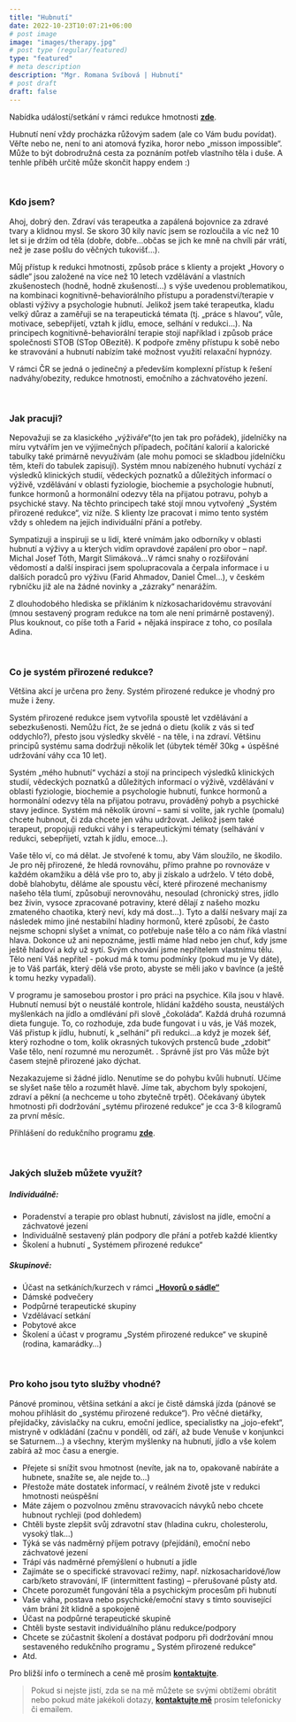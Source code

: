 ```yaml
---
title: "Hubnutí"
date: 2022-10-23T10:07:21+06:00
# post image
image: "images/therapy.jpg"
# post type (regular/featured)
type: "featured"
# meta description
description: "Mgr. Romana Svíbová | Hubnutí"
# post draft
draft: false
---
```



Nabídka událostí/setkání v rámci redukce hmotnosti [**zde**](/hovory_o_sadle).

Hubnutí není vždy procházka růžovým sadem (ale co Vám budu povídat). Věřte nebo ne, není to ani atomová fyzika, horor nebo „misson impossible“. Může to být dobrodružná cesta za poznáním potřeb vlastního těla i duše. A tenhle příběh určitě může skončit happy endem :)

<br>

### Kdo jsem?

Ahoj, dobrý den. Zdraví vás terapeutka a zapálená bojovnice za zdravé tvary a klidnou mysl. Se skoro 30 kily navíc jsem se rozloučila a víc než 10 let si je držím od těla (dobře, dobře…občas se jich ke mně na chvíli pár vrátí, než je zase pošlu do věčných tukovišť…).

Můj přístup k redukci hmotnosti, způsob práce s klienty a projekt „Hovory o sádle“ jsou založené na více než 10 letech vzdělávání a vlastních zkušenostech (hodně, hodně zkušeností…) s výše uvedenou problematikou, na kombinaci kognitivně-behaviorálního přístupu a poradenství/terapie v oblasti výživy a psychologie hubnutí. Jelikož jsem také terapeutka, kladu velký důraz a zaměřuji se na terapeutická témata (tj. „práce s hlavou“, vůle, motivace, sebepřijetí, vztah k jídlu, emoce, selhání v redukci…). Na principech kognitivně-behaviorální terapie stojí například i způsob práce společnosti STOB (STop OBezitě). K podpoře změny přístupu k sobě nebo ke stravování a hubnutí nabízím také možnost využití relaxační hypnózy.

V rámci ČR se jedná o jedinečný a především komplexní přístup k řešení nadváhy/obezity, redukce hmotnosti, emočního a záchvatového jezení.

<br>

### Jak pracuji?

Nepovažuji se za klasického „výživáře“(to jen tak pro pořádek), jídelníčky na míru vytvářím jen ve výjimečných případech, počítání kalorií a kalorické tabulky také primárně nevyužívám (ale mohu pomoci se skladbou jídelníčku těm, kteří do tabulek zapisují). Systém mnou nabízeného hubnutí vychází z výsledků klinických studií, vědeckých poznatků a důležitých informací o výživě, vzdělávání v oblasti fyziologie, biochemie a psychologie hubnutí, funkce hormonů a hormonální odezvy těla na přijatou potravu, pohyb a psychické stavy. Na těchto principech také stojí mnou vytvořený „Systém přirozené redukce“, viz níže. S klienty lze pracovat i mimo tento systém vždy s ohledem na jejich individuální přání a potřeby.

Sympatizuji a inspiruji se u lidí, které vnímám jako odborníky v oblasti hubnutí a výživy a u kterých vidím opravdové zapálení pro obor – např. Michal Josef Tóth, Margit Slimáková…V rámci snahy o rozšiřování vědomostí a další inspiraci jsem spolupracovala a čerpala informace i u dalších poradců pro výživu (Farid Ahmadov, Daniel Čmel…), v českém rybníčku již ale na žádné novinky a „zázraky“ nenarážím.

Z dlouhodobého hlediska se přikláním k nízkosacharidovému stravování (mnou sestavený program redukce na tom ale není primárně postavený). Plus kouknout, co píše toth a Farid + nějaká inspirace z toho, co posílala Adina.

<br>

### Co je systém přirozené redukce?

Většina akcí je určena pro ženy. Systém přirozené redukce je vhodný pro muže i ženy.

Systém přirozené redukce jsem vytvořila spoustě let vzdělávání a sebezkušenosti. Nemůžu říct, že se jedná o dietu (kolik z vás si teď oddychlo?), přesto jsou výsledky skvělé - na těle, i na zdraví. Většinu principů systému sama dodržuji několik let (úbytek téměř 30kg + úspěšné udržování váhy cca 10 let).

Systém „mého hubnutí“ vychází a stojí na principech výsledků klinických studií, vědeckých poznatků a důležitých informací o výživě, vzdělávání v oblasti fyziologie, biochemie a psychologie hubnutí, funkce hormonů a hormonální odezvy těla na přijatou potravu, prováděný pohyb a psychické stavy jedince. Systém má několik úrovní – sami si volíte, jak rychle (pomalu) chcete hubnout, či zda chcete jen váhu udržovat. Jelikož jsem také terapeut, propojuji redukci váhy i s terapeutickými tématy (selhávání v redukci, sebepřijetí, vztah k jídlu, emoce…).

Vaše tělo ví, co má dělat. Je stvořené k tomu, aby Vám sloužilo, ne škodilo. Je pro něj přirozené, že hledá rovnováhu, přímo prahne po rovnováze v každém okamžiku a dělá vše pro to, aby ji získalo a udrželo. V této době, době blahobytu, děláme ale spoustu věcí, které přirozené mechanismy našeho těla tlumí, způsobují nerovnováhu, nesoulad (chronický stres, jídlo bez živin, vysoce zpracované potraviny, které dělají z našeho mozku zmateného chaotika, který neví, kdy má dost…). Tyto a další nešvary mají za následek mimo jiné nestabilní hladiny hormonů, které způsobí, že často nejsme schopni slyšet a vnímat, co potřebuje naše tělo a co nám říká vlastní hlava. Dokonce už ani nepoznáme, jestli máme hlad nebo jen chuť, kdy jsme ještě hladoví a kdy už sytí. Svým chování jsme nepřítelem vlastnímu tělu. Tělo není Váš nepřítel - pokud má k tomu podmínky (pokud mu je Vy dáte), je to Váš parťák, který dělá vše proto, abyste se měli jako v bavlnce (a ještě k tomu hezky vypadali).

V programu je samosebou prostor i pro práci na psychice. Kila jsou v hlavě. Hubnutí nemusí být o neustálé kontrole, hlídání každého sousta, neustálých myšlenkách na jídlo a omdlévání při slově „čokoláda“. Každá druhá rozumná dieta funguje. To, co rozhoduje, zda bude fungovat i u vás, je Váš mozek, Váš přistup k jídlu, hubnutí, k „selhání“ při redukci…a když je mozek šéf, který rozhodne o tom, kolik okrasných tukových prstenců bude „zdobit“ Vaše tělo, není rozumné mu nerozumět. . Správně jíst pro Vás může být časem stejně přirozené jako dýchat.

Nezakazujeme si žádné jídlo. Nenutíme se do pohybu kvůli hubnutí. Učíme se slyšet naše tělo a rozumět hlavě. Jíme tak, abychom byly spokojení, zdraví a pěkní (a nechceme u toho zbytečně trpět).
Očekávaný úbytek hmotnosti při dodržování „sytému přirozené redukce“ je cca 3-8 kilogramů za první měsíc.

Přihlášení do redukčního programu [**zde**](/hovory_o_sadle).

<br>

### Jakých služeb můžete využít?

##### Individuálně:
-	Poradenství a terapie pro oblast hubnutí, závislost na jídle, emoční a záchvatové jezení
-	Individuálně sestavený plán podpory dle přání a potřeb každé klientky
-	Školení a hubnutí „ Systémem přirozené redukce“

##### Skupinově:
-	Účast na setkáních/kurzech v rámci [**„Hovorů o sádle“**](/hovory_o_sadle)
-	Dámské podvečery
-	Podpůrné terapeutické skupiny
-	Vzdělávací setkání
-	Pobytové akce
-	Školení a účast v programu „Systém přirozené redukce“ ve skupině (rodina, kamarádky…)

<br>

### Pro koho jsou tyto služby vhodné?

Pánové prominou, většina setkání a akcí je čistě dámská jízda (pánové se mohou přihlásit do „systému přirozené redukce“). Pro věčné dietářky, přejídačky, závislačky na cukru, emoční jedlice, specialistky na „jojo-efekt“, mistryně v odkládání (začnu v pondělí, od září, až bude Venuše v konjunkci se Saturnem…) a všechny, kterým myšlenky na hubnutí, jídlo a vše kolem zabírá až moc času a energie.

-	Přejete si snížit svou hmotnost (nevíte, jak na to, opakovaně nabíráte a hubnete, snažíte se, ale nejde to…)
-	Přestože máte dostatek informací, v reálném životě jste v redukci hmotnosti neúspěšní
-	Máte zájem o pozvolnou změnu stravovacích návyků nebo chcete hubnout rychleji (pod dohledem)
-	Chtěli byste zlepšit svůj zdravotní stav (hladina cukru, cholesterolu, vysoký tlak…)
-	Týká se vás nadměrný příjem potravy (přejídání), emoční nebo záchvatové jezení
-	Trápí vás nadměrné přemýšlení o hubnutí a jídle
-	Zajímáte se o specifické stravovací režimy, např. nízkosacharidové/low carb/keto stravování, IF (intermittent fasting) – přerušované půsty atd.
-	Chcete porozumět fungování těla a psychickým procesům při hubnutí
-	Vaše váha, postava nebo psychické/emoční stavy s tímto související vám brání žít klidně a spokojeně
-	Účast na podpůrné terapeutické skupině
-	Chtěli byste sestavit individuálního plánu redukce/podpory
-	Chcete se zúčastnit školení a dostávat podporu při dodržování mnou sestaveného redukčního programu „ Systém přirozené redukce“
-	Atd.

Pro bližší info o termínech a ceně mě prosím [**kontaktujte**](/contact).

> Pokud si nejste jistí, zda se na mě můžete se svými obtížemi obrátit nebo pokud máte jakékoli dotazy, [**kontaktujte mě**](/contact) prosím telefonicky či emailem.